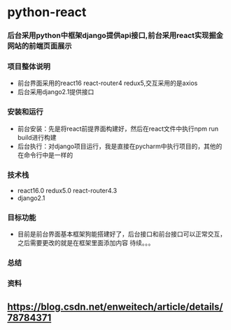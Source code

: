 # python-react
### 后台采用python中框架django提供api接口,前台采用react实现掘金网站的前端页面展示
### 项目整体说明
 * 前台界面采用的react16 react-router4 redux5,交互采用的是axios 
 * 后台采用django2.1提供接口
### 安装和运行
 * 前台安装：先是将react前提界面构建好，然后在react文件中执行npm run build进行构建
 * 后台执行：对django项目运行，我是直接在pycharm中执行项目的，其他的在命令行中是一样的
### 技术栈
 * react16.0 redux5.0 react-router4.3
 * django2.1
### 目标功能
 * 目前是前台界面基本框架狗能搭建好了，后台接口和前台接口可以正常交互，之后需要更改的就是在框架里面添加内容 待续。。。
### 总结
### 资料
  https://blog.csdn.net/enweitech/article/details/78784371
----
